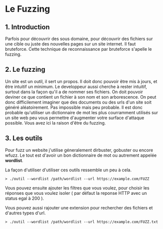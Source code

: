 # Le Fuzzing

## 1. Introduction
Parfois pour découvrir des sous domaine, pour découvrir des fichiers sur une cible ou juste des nouvelles pages sur un site internet. Il faut bruteforce.
Cette technique de reconnaissance par bruteforce s'apelle le fuzzing. 


## 2. Le fuzzing 
Un site est un outil, il sert un propos. Il doit donc pouvoir être mis à jours, et être intuitif un minimum. Le developpeur aussi cherche à rester intuitif, surtout dans la façon qu'il a de nommer ses fichiers. On doit pouvoir deviner ce que contient un fichier à son nom et son arborescence. On peut donc difficilement imaginer que des documents ou des urls d'un site soit généré aléatoirement. Pas impossible mais peu probable. 
Il est donc probable qu'utiliser un dictionnaire de mot les plus courramment utilisés sur un site web peu vous permettre d'augmenter votre surface d'attaque possible. 
Vous avez ici la raison d'être du fuzzing.


## 3. Les outils
Pour fuzz un website j'utilise géneralement dirbuster, gobuster ou encore wfuzz. Le tout est d'avoir un bon dictionnaire de mot ou autrement appelée **wordlist**.

La façon d'utiliser d'utiliser ces outils ressemble un peu à cela.

```
> ./outil --wordlist /path/wordlist --url https://example.com/FUZZ
```

Vous pouvez ensuite ajouter les filtres que vous voulez, pour choisir les réponses que vous voulez isoler ( par défaut la reponse HTTP avec un status egal à 200 ). 

Vous pouvez aussi rajouter une extension pour rechercher des fichiers et d'autres types d'url.

```
> ./outil --wordlist /path/wordlist --url https://example.com/FUZZ.txt
```


